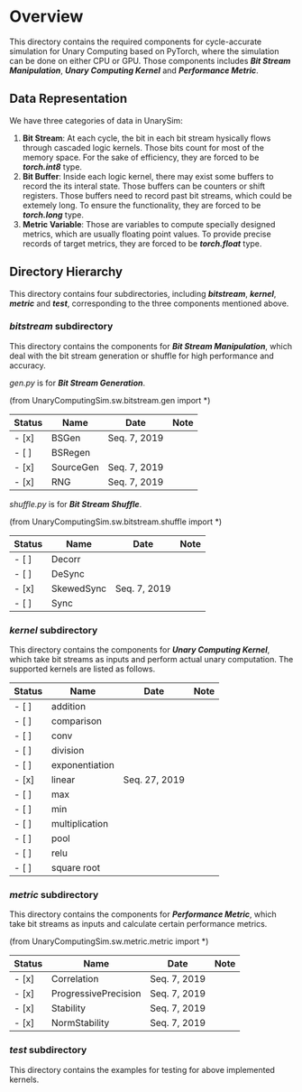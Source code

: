 # Overview
This directory contains the required components for cycle-accurate simulation for Unary Computing based on PyTorch, where the simulation can be done on either CPU or GPU.
Those components includes _**Bit Stream Manipulation**_, _**Unary Computing Kernel**_ and _**Performance Metric**_.

## Data Representation
We have three categories of data in UnarySim:
1. **Bit Stream**: At each cycle, the bit in each bit stream hysically flows through cascaded logic kernels. Those bits count for most of the memory space. For the sake of efficiency, they are forced to be _**torch.int8**_ type.
2. **Bit Buffer**: Inside each logic kernel, there may exist some buffers to record the its interal state. Those buffers can be counters or shift registers. Those buffers need to record past bit streams, which could be extemely long. To ensure the functionality, they are forced to be _**torch.long**_ type.
3. **Metric Variable**: Those are variables to compute specially designed metrics, which are usually floating point values. To provide precise records of target metrics, they are forced to be _**torch.float**_ type.

## Directory Hierarchy
This directory contains four subdirectories, including _**bitstream**_, _**kernel**_,  _**metric**_ and _**test**_, corresponding to the three components mentioned above.

### _bitstream_ subdirectory
This directory contains the components for _**Bit Stream Manipulation**_, which deal with the bit stream generation or shuffle for high performance and accuracy.

_gen.py_ is for _**Bit Stream Generation**_.

(from UnaryComputingSim.sw.bitstream.gen import \*)

Status | Name                 | Date          | Note
------ | -------------------- | ------------- | -------------
- [x]  | BSGen                | Seq. 7, 2019  | 
- [ ]  | BSRegen              |               | 
- [x]  | SourceGen            | Seq. 7, 2019  | 
- [x]  | RNG                  | Seq. 7, 2019  | 

_shuffle.py_ is for _**Bit Stream Shuffle**_.

(from UnaryComputingSim.sw.bitstream.shuffle import \*)

Status | Name                 | Date          | Note
------ | -------------------- | ------------- | -------------
- [ ]  | Decorr               |               | 
- [ ]  | DeSync               |               | 
- [x]  | SkewedSync           | Seq. 7, 2019  | 
- [ ]  | Sync                 |               | 

### _kernel_ subdirectory
This directory contains the components for _**Unary Computing Kernel**_, which take bit streams as inputs and perform actual unary computation. The supported kernels are listed as follows.

Status | Name                 | Date          | Note
------ | -------------------- | ------------- | -------------
- [ ]  | addition             |               | 
- [ ]  | comparison           |               | 
- [ ]  | conv                 |               | 
- [ ]  | division             |               | 
- [ ]  | exponentiation       |               | 
- [x]  | linear               | Seq. 27, 2019 | 
- [ ]  | max                  |               | 
- [ ]  | min                  |               | 
- [ ]  | multiplication       |               | 
- [ ]  | pool                 |               | 
- [ ]  | relu                 |               | 
- [ ]  | square root          |               | 

### _metric_ subdirectory
This directory contains the components for  _**Performance Metric**_, which take bit streams as inputs and calculate certain performance metrics.

(from UnaryComputingSim.sw.metric.metric import \*)

Status | Name                 | Date          | Note
------ | -------------------- | ------------- | -------------
- [x]  | Correlation          | Seq. 7, 2019  | 
- [x]  | ProgressivePrecision | Seq. 7, 2019  | 
- [x]  | Stability            | Seq. 7, 2019  | 
- [x]  | NormStability        | Seq. 7, 2019  | 
        
### _test_ subdirectory
This directory contains the examples for testing for above implemented kernels.
